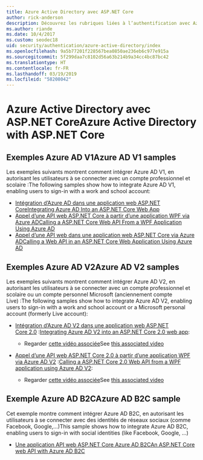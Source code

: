```yaml
---
title: Azure Active Directory avec ASP.NET Core
author: rick-anderson
description: Découvrez les rubriques liées à l’authentification avec Azure Active Directory dans ASP.NET Core.
ms.author: riande
ms.date: 10/4/2017
ms.custom: seodec18
uid: security/authentication/azure-active-directory/index
ms.openlocfilehash: 9a5b77201f228567bea0850ae236eb6c977e915a
ms.sourcegitcommit: 5f299daa7c8102d56a63b214b9a34cc4bc87bc42
ms.translationtype: HT
ms.contentlocale: fr-FR
ms.lasthandoff: 03/19/2019
ms.locfileid: "58208042"
---
```

# <a name="azure-active-directory-with-aspnet-core"></a><span data-ttu-id="7823c-103">Azure Active Directory avec ASP.NET Core</span><span class="sxs-lookup"><span data-stu-id="7823c-103">Azure Active Directory with ASP.NET Core</span></span>

## <a name="azure-ad-v1-samples"></a><span data-ttu-id="7823c-104">Exemples Azure AD V1</span><span class="sxs-lookup"><span data-stu-id="7823c-104">Azure AD V1 samples</span></span>

<span data-ttu-id="7823c-105">Les exemples suivants montrent comment intégrer Azure AD V1, en autorisant les utilisateurs à se connecter avec un compte professionnel et scolaire :</span><span class="sxs-lookup"><span data-stu-id="7823c-105">The following samples show how to integrate Azure AD V1, enabling users to sign-in with a work and school account:</span></span>
* [<span data-ttu-id="7823c-106">Intégration d’Azure AD dans une application web ASP.NET Core</span><span class="sxs-lookup"><span data-stu-id="7823c-106">Integrating Azure AD Into an ASP.NET Core Web App</span></span>](https://azure.microsoft.com/documentation/samples/active-directory-dotnet-webapp-openidconnect-aspnetcore/)
* [<span data-ttu-id="7823c-107">Appel d’une API web ASP.NET Core à partir d’une application WPF via Azure AD</span><span class="sxs-lookup"><span data-stu-id="7823c-107">Calling a ASP.NET Core Web API From a WPF Application Using Azure AD</span></span>](https://azure.microsoft.com/documentation/samples/active-directory-dotnet-native-aspnetcore/)
* [<span data-ttu-id="7823c-108">Appel d’une API web dans une application web ASP.NET Core via Azure AD</span><span class="sxs-lookup"><span data-stu-id="7823c-108">Calling a Web API in an ASP.NET Core Web Application Using Azure AD</span></span>](https://azure.microsoft.com/documentation/samples/active-directory-dotnet-webapp-webapi-openidconnect-aspnetcore/)

## <a name="azure-ad-v2-samples"></a><span data-ttu-id="7823c-109">Exemples Azure AD V2</span><span class="sxs-lookup"><span data-stu-id="7823c-109">Azure AD V2 samples</span></span>

<span data-ttu-id="7823c-110">Les exemples suivants montrent comment intégrer Azure AD V2, en autorisant les utilisateurs à se connecter avec un compte professionnel et scolaire ou un compte personnel Microsoft (anciennement compte Live) :</span><span class="sxs-lookup"><span data-stu-id="7823c-110">The following samples show how to integrate Azure AD V2, enabling users to sign-in with a work and school account or a Microsoft personal account (formerly Live account):</span></span>
* <span data-ttu-id="7823c-111">[Intégration d’Azure AD V2 dans une application web ASP.NET Core 2.0](https://github.com/Azure-Samples/active-directory-aspnetcore-webapp-openidconnect-v2) :</span><span class="sxs-lookup"><span data-stu-id="7823c-111">[Integrating Azure AD V2 into an ASP.NET Core 2.0 web app](https://github.com/Azure-Samples/active-directory-aspnetcore-webapp-openidconnect-v2):</span></span> 
  * <span data-ttu-id="7823c-112">Regarder [cette vidéo associée](https://channel9.msdn.com/Events/Build/2018/THR5001)</span><span class="sxs-lookup"><span data-stu-id="7823c-112">See [this associated video](https://channel9.msdn.com/Events/Build/2018/THR5001)</span></span> 

* <span data-ttu-id="7823c-113">[Appel d’une API web ASP.NET Core 2.0 à partir d’une application WPF via Azure AD V2](https://github.com/azure-samples/active-directory-dotnet-native-aspnetcore-v2) :</span><span class="sxs-lookup"><span data-stu-id="7823c-113">[Calling a ASP.NET Core 2.0 Web API from a WPF application using Azure AD V2](https://github.com/azure-samples/active-directory-dotnet-native-aspnetcore-v2):</span></span> 
  * <span data-ttu-id="7823c-114">Regarder [cette vidéo associée](https://channel9.msdn.com/Events/Build/2018/THR5000)</span><span class="sxs-lookup"><span data-stu-id="7823c-114">See [this associated video](https://channel9.msdn.com/Events/Build/2018/THR5000)</span></span>

## <a name="azure-ad-b2c-sample"></a><span data-ttu-id="7823c-115">Exemple Azure AD B2C</span><span class="sxs-lookup"><span data-stu-id="7823c-115">Azure AD B2C sample</span></span>

<span data-ttu-id="7823c-116">Cet exemple montre comment intégrer Azure AD B2C, en autorisant les utilisateurs à se connecter avec des identités de réseaux sociaux (comme Facebook, Google,...)</span><span class="sxs-lookup"><span data-stu-id="7823c-116">This sample shows how to integrate Azure AD B2C, enabling users to sign-in with social identities (like Facebook, Google, ...)</span></span>
* [<span data-ttu-id="7823c-117">Une application API web ASP.NET Core Azure AD B2C</span><span class="sxs-lookup"><span data-stu-id="7823c-117">An ASP.NET Core web API with Azure AD B2C</span></span>](https://azure.microsoft.com/resources/samples/active-directory-b2c-dotnetcore-webapi/)
